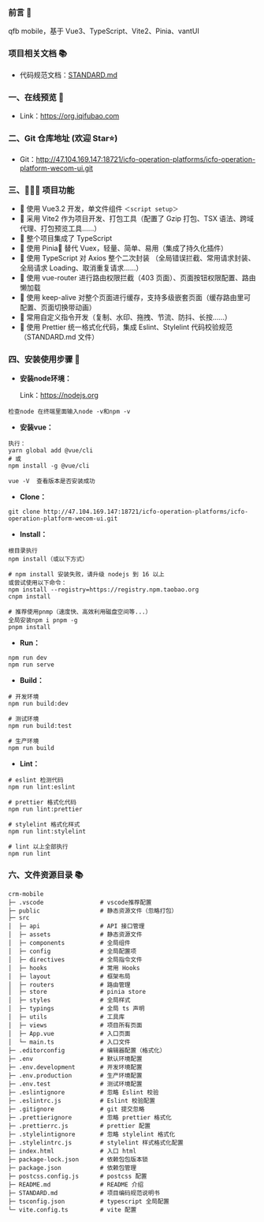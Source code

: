 
### 前言 📖

qfb mobile，基于 Vue3、TypeScript、Vite2、Pinia、vantUI

### 项目相关文档 📚

- 代码规范文档：[STANDARD.md](./STANDARD.md)

### 一、在线预览 👀

- Link：https://org.iqifubao.com

### 二、Git 仓库地址 (欢迎 Star⭐)

- Git：http://47.104.169.147:18721/icfo-operation-platforms/icfo-operation-platform-wecom-ui.git

### 三、🔨🔨🔨 项目功能

- 🚀 使用 Vue3.2 开发，单文件组件 `＜script setup＞`
- 🚀 采用 Vite2 作为项目开发、打包工具（配置了 Gzip 打包、TSX 语法、跨域代理、打包预览工具……）
- 🚀 整个项目集成了 TypeScript 
- 🚀 使用 Pinia🍍 替代 Vuex，轻量、简单、易用（集成了持久化插件）
- 🚀 使用 TypeScript 对 Axios 整个二次封装 （全局错误拦截、常用请求封装、全局请求 Loading、取消重复请求……）
- 🚀 使用 vue-router 进行路由权限拦截（403 页面）、页面按钮权限配置、路由懒加载
- 🚀 使用 keep-alive 对整个页面进行缓存，支持多级嵌套页面（缓存路由里可配置、页面切换带动画）
- 🚀 常用自定义指令开发（复制、水印、拖拽、节流、防抖、长按……）
- 🚀 使用 Prettier 统一格式化代码，集成 Eslint、Stylelint 代码校验规范（STANDARD.md 文件）

### 四、安装使用步骤 📔

- **安装node环境：**

  Link：https://nodejs.org
```text
检查node 在终端里面输入node -v和npm -v 
```

- **安装vue：**
```text
执行：
yarn global add @vue/cli
# 或
npm install -g @vue/cli

vue -V  查看版本是否安装成功
```

- **Clone：**

```text
git clone http://47.104.169.147:18721/icfo-operation-platforms/icfo-operation-platform-wecom-ui.git
```

- **Install：**

```text
根目录执行
npm install（或以下方式）

# npm install 安装失败，请升级 nodejs 到 16 以上
或尝试使用以下命令：
npm install --registry=https://registry.npm.taobao.org
cnpm install

# 推荐使用pnmp（速度快、高效利用磁盘空间等...）
全局安装npm i pnpm -g
pnpm install
```

- **Run：**

```text
npm run dev
npm run serve
```

- **Build：**

```text
# 开发环境
npm run build:dev

# 测试环境
npm run build:test

# 生产环境
npm run build
```

- **Lint：**

```text
# eslint 检测代码
npm run lint:eslint

# prettier 格式化代码
npm run lint:prettier

# stylelint 格式化样式
npm run lint:stylelint

# lint 以上全部执行
npm run lint
```


### 六、文件资源目录 📚

```text
crm-mobile
├─ .vscode                # vscode推荐配置
├─ public                 # 静态资源文件（忽略打包）
├─ src
│  ├─ api                 # API 接口管理
│  ├─ assets              # 静态资源文件
│  ├─ components          # 全局组件
│  ├─ config              # 全局配置项
│  ├─ directives          # 全局指令文件
│  ├─ hooks               # 常用 Hooks
│  ├─ layout              # 框架布局
│  ├─ routers             # 路由管理
│  ├─ store               # pinia store
│  ├─ styles              # 全局样式
│  ├─ typings             # 全局 ts 声明
│  ├─ utils               # 工具库
│  ├─ views               # 项目所有页面
│  ├─ App.vue             # 入口页面
│  └─ main.ts             # 入口文件
├─ .editorconfig          # 编辑器配置（格式化）
├─ .env                   # 默认环境配置
├─ .env.development       # 开发环境配置
├─ .env.production        # 生产环境配置
├─ .env.test              # 测试环境配置
├─ .eslintignore          # 忽略 Eslint 校验
├─ .eslintrc.js           # Eslint 校验配置
├─ .gitignore             # git 提交忽略
├─ .prettierignore        # 忽略 prettier 格式化
├─ .prettierrc.js         # prettier 配置
├─ .stylelintignore       # 忽略 stylelint 格式化
├─ .stylelintrc.js        # stylelint 样式格式化配置
├─ index.html             # 入口 html
├─ package-lock.json      # 依赖包包版本锁
├─ package.json           # 依赖包管理
├─ postcss.config.js      # postcss 配置
├─ README.md              # README 介绍
├─ STANDARD.md            # 项目编码规范说明书
├─ tsconfig.json          # typescript 全局配置
└─ vite.config.ts         # vite 配置
```



